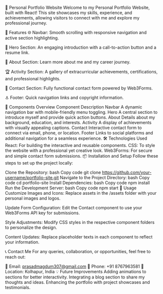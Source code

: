🌟 Personal Portfolio Website
Welcome to my Personal Portfolio Website, built with React! This site showcases my skills, experience, and achievements, allowing visitors to connect with me and explore my professional journey.

🚀 Features
🌐 Navbar:
Smooth scrolling with responsive navigation and active section highlighting.

🎯 Hero Section:
An engaging introduction with a call-to-action button and a resume link.

📖 About Section:
Learn more about me and my career journey.

🏆 Activity Section:
A gallery of extracurricular achievements, certifications, and professional highlights.

📩 Contact Section:
Fully functional contact form powered by Web3Forms.

⚓ Footer:
Quick navigation links and copyright information.

🧩 Components Overview
Component	Description
Navbar	A dynamic navigation bar with mobile-friendly menu toggling.
Hero	A central section to introduce myself and provide quick action buttons.
About	Details about my background, education, and interests.
Activity	A display of achievements with visually appealing captions.
Contact	Interactive contact form to connect via email, phone, or location.
Footer	Links to social platforms and additional navigation for a seamless experience.
🛠️ Technologies Used
React: For building the interactive and reusable components.
CSS: To style the website with a professional yet creative look.
Web3Forms: For secure and simple contact form submissions.
📦 Installation and Setup
Follow these steps to set up the project locally:

Clone the Repository:
bash
Copy code
git clone https://github.com/your-username/portfolio-site.git
Navigate to the Project Directory:
bash
Copy code
cd portfolio-site
Install Dependencies:
bash
Copy code
npm install
Run the Development Server:
bash
Copy code
npm start
🎨 Usage
Customize Images and Icons:
Replace assets in the /assets folder with your personal images and logos.

Update Form Configuration:
Edit the Contact component to use your Web3Forms API key for submissions.

Style Adjustments:
Modify CSS styles in the respective component folders to personalize the design.

Content Updates:
Replace placeholder texts in each component to reflect your information.

📞 Contact Me
For any queries, collaboration, or opportunities, feel free to reach out:

📧 Email: prasadmagdum307@gmail.com
📱 Phone: +91 8767963581
📍 Location: Kolhapur, India
💡 Future Improvements
Adding animations to sections for better interactivity.
Integrating a blog section to share my thoughts and ideas.
Enhancing the portfolio with project showcases and testimonials.
